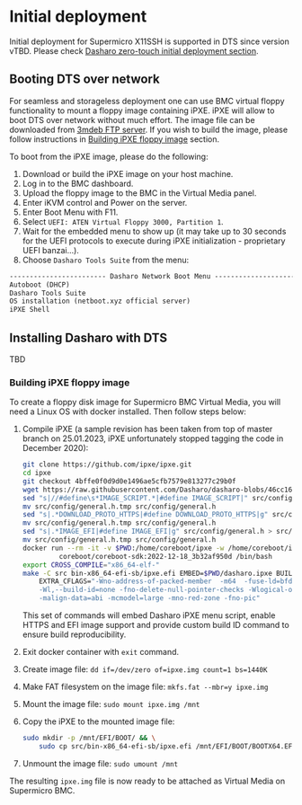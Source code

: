 # Initial deployment

Initial deployment for Supermicro X11SSH is supported in DTS since version
vTBD. Please check [Dasharo zero-touch initial deployment section](../../dasharo-tools-suite/documentation.md#dasharo-zero-touch-initial-deployment).

## Booting DTS over network

For seamless and storageless deployment one can use BMC virtual floppy
functionality to mount a floppy image containing iPXE. iPXE will allow to boot
DTS over network without much effort. The image file can be downloaded from
[3mdeb FTP server](https://3mdeb.com/open-source-firmware/boot/ipxe.img). If
you wish to build the image, please follow instructions in
[Building iPXE floppy image](#building-ipxe-floppy-image) section.

To boot from the iPXE image, please do the following:

1. Download or build the iPXE image on your host machine.
2. Log in to the BMC dashboard.
3. Upload the floppy image to the BMC in the Virtual Media panel.
4. Enter iKVM control and Power on the server.
5. Enter Boot Menu with F11.
6. Select `UEFI: ATEN Virtual Floppy 3000, Partition 1`.
7. Wait for the embedded menu to show up (it may take up to 30 seconds for the
   UEFI protocols to execute during iPXE initialization - proprietary UEFI
   banzai...).
8. Choose `Dasharo Tools Suite` from the menu:

```txt
------------------------ Dasharo Network Boot Menu ------------------------
Autoboot (DHCP)
Dasharo Tools Suite
OS installation (netboot.xyz official server)
iPXE Shell
```

## Installing Dasharo with DTS

TBD

### Building iPXE floppy image

To create a floppy disk image for Supermicro BMC Virtual Media, you
will need a Linux OS with docker installed. Then follow steps below:

1. Compile iPXE (a sample revision has been taken from top of master branch on
   25.01.2023, iPXE unfortunately stopped tagging the code in December 2020):

    ```bash
    git clone https://github.com/ipxe/ipxe.git
    cd ipxe
    git checkout 4bffe0f0d9d0e1496ae5cfb7579e813277c29b0f
    wget https://raw.githubusercontent.com/Dasharo/dasharo-blobs/46cc16f6d8f0ed9d057fdd20f15bb89ce5b8d212/dasharo/dasharo.ipxe
    sed "s|//#define\s*IMAGE_SCRIPT.*|#define IMAGE_SCRIPT|" src/config/general.h > src/config/general.h.tmp
    mv src/config/general.h.tmp src/config/general.h
    sed "s|.*DOWNLOAD_PROTO_HTTPS|#define DOWNLOAD_PROTO_HTTPS|g" src/config/general.h > src/config/general.h.tmp
    mv src/config/general.h.tmp src/config/general.h
    sed "s|.*IMAGE_EFI|#define IMAGE_EFI|g" src/config/general.h > src/config/general.h.tmp
    mv src/config/general.h.tmp src/config/general.h
    docker run --rm -it -v $PWD:/home/coreboot/ipxe -w /home/coreboot/ipxe \
             coreboot/coreboot-sdk:2022-12-18_3b32af950d /bin/bash
    export CROSS_COMPILE="x86_64-elf-"
    make -C src bin-x86_64-efi-sb/ipxe.efi EMBED=$PWD/dasharo.ipxe BUILD_ID_CMD="echo 0x1234567890" \
        EXTRA_CFLAGS="-Wno-address-of-packed-member  -m64  -fuse-ld=bfd \
        -Wl,--build-id=none -fno-delete-null-pointer-checks -Wlogical-op -march=nocona \
        -malign-data=abi -mcmodel=large -mno-red-zone -fno-pic"
    ```

    This set of commands will embed Dasharo iPXE menu script, enable HTTPS and
    EFI image support and provide custom build ID command to ensure build
    reproducibility.

2. Exit docker container with `exit` command.
3. Create image file: `dd if=/dev/zero of=ipxe.img count=1 bs=1440K`
4. Make FAT filesystem on the image file: `mkfs.fat --mbr=y ipxe.img`
5. Mount the image file: `sudo mount ipxe.img /mnt`
6. Copy the iPXE to the mounted image file:

    ```bash
    sudo mkdir -p /mnt/EFI/BOOT/ && \
        sudo cp src/bin-x86_64-efi-sb/ipxe.efi /mnt/EFI/BOOT/BOOTX64.EFI
    ```

7. Unmount the image file: `sudo umount /mnt`

The resulting `ipxe.img` file is now ready to be attached as Virtual Media on
Supermicro BMC.
